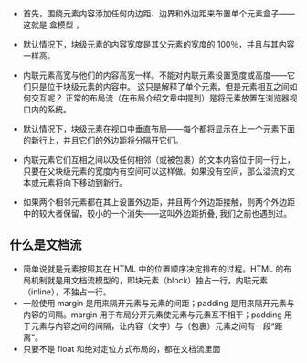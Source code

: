 - 首先，围绕元素内容添加任何内边距、边界和外边距来布置单个元素盒子——这就是 盒模型 ，
- 默认情况下，块级元素的内容宽度是其父元素的宽度的 100％，并且与其内容一样高。
- 内联元素高宽与他们的内容高宽一样。不能对内联元素设置宽度或高度——它们只是位于块级元素的内容中。
  这只是解释了单个元素，但是元素相互之间如何交互呢？ 正常的布局流（在布局介绍文章中提到）是将元素放置在浏览器视口内的系统。
- 默认情况下，块级元素在视口中垂直布局——每个都将显示在上一个元素下面的新行上，并且它们的外边距将分隔开它们。

- 内联元素它们互相之间以及任何相邻（或被包裹）的文本内容位于同一行上，只要在父块级元素的宽度内有空间可以这样做。如果没有空间，那么溢流的文本或元素将向下移动到新行。

- 如果两个相邻元素都在其上设置外边距，并且两个外边距接触，则两个外边距中的较大者保留，较小的一个消失——这叫外边距折叠, 我们之前也遇到过。

## 什么是文档流

- 简单说就是元素按照其在 HTML 中的位置顺序决定排布的过程。HTML 的布局机制就是用文档流模型的，即块元素（block）独占一行，内联元素（inline），不独占一行。
- 一般使用 margin 是用来隔开元素与元素的间距；padding 是用来隔开元素与内容的间隔。margin 用于布局分开元素使元素与元素互不相干；padding 用于元素与内容之间的间隔，让内容（文字）与（包裹）元素之间有一段“距离”。
- 只要不是 float 和绝对定位方式布局的，都在文档流里面
